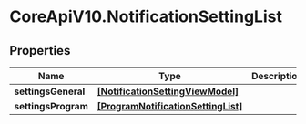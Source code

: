 # CoreApiV10.NotificationSettingList

## Properties
Name | Type | Description | Notes
------------ | ------------- | ------------- | -------------
**settingsGeneral** | [**[NotificationSettingViewModel]**](NotificationSettingViewModel.md) |  | [optional] 
**settingsProgram** | [**[ProgramNotificationSettingList]**](ProgramNotificationSettingList.md) |  | [optional] 


